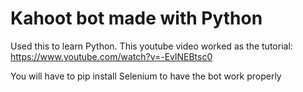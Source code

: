 # Kahoot bot made with Python

Used this to learn Python. This youtube video worked as the tutorial: https://www.youtube.com/watch?v=-EvlNEBtsc0

You will have to pip install Selenium to have the bot work properly